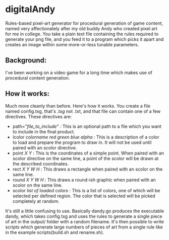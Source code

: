 digitalAndy
===========

Rules-based pixel-art generator for procedural generation of game content, named
very affectionately after my old buddy Andy who created pixel art for me in
college. You take a plain text file containing the rules required to generate
your png file, and you feed it to a program which picks it apart and creates an
image within some more-or-less tunable parameters.

Background:
-----------

I've been working on a video game for a long time which makes use of procedural
content generation.

How it works:
-------------

Much more cleanly than before. Here's how it works. You create a file named
config.txg, that's *.txg* not .txt, and that file can contain one of a few
directives. These directives are:

  * path="*file_to_include*" : This is an optional path to a file which you want
  to include in the final product.
  * lcolor *colorname* *red green blue alpha* : This is a description of a color
  to load and prepare the program to draw in. It will not be used until paired
  with an scolor directive.
  * point *X* *Y* : This is the coordinates of a simple point. When paired with
  an scolor directive on the same line, a point of the scolor will be drawn at
  the described coordinates.
  * rect *X* *Y* *W* *H* : This draws a rectangle when paired with an scolor on
  the same line.
  * round *X* *Y* *W* *H* : This draws a round-ish graphic when paired with an
  scolor on the same line.
  * scolor *list of loaded colors* : This is a list of colors, one of which will
  be selected per defined region. The color that is selected will be picked
  completely at random.

It's still a little confusing to use. Basically dandy.go produces the executable
dandy, which takes config.txg and uses the rules to generate a single piece of
art in the output/ folder with a random filename. It's then possible to write
scripts which generate large numbers of pieces of art from a single rule like
in the example scripts(build.sh and rename.sh).